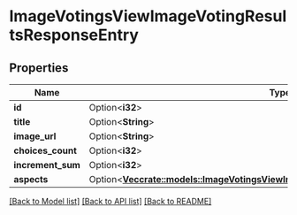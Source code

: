 # ImageVotingsViewImageVotingResultsResponseEntry

## Properties

Name | Type | Description | Notes
------------ | ------------- | ------------- | -------------
**id** | Option<**i32**> |  | [optional]
**title** | Option<**String**> |  | [optional]
**image_url** | Option<**String**> |  | [optional]
**choices_count** | Option<**i32**> |  | [optional]
**increment_sum** | Option<**i32**> |  | [optional]
**aspects** | Option<[**Vec<crate::models::ImageVotingsViewImageVotingResultsResponseEntryAspect>**](ImageVotingsViewImageVotingResultsResponseEntryAspect.md)> |  | [optional]

[[Back to Model list]](../README.md#documentation-for-models) [[Back to API list]](../README.md#documentation-for-api-endpoints) [[Back to README]](../README.md)



